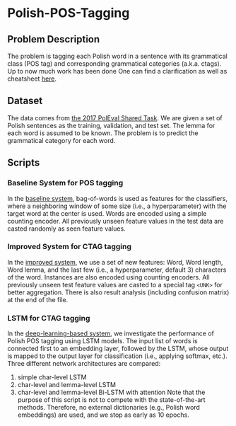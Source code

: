 # Polish-POS-Tagging

## Problem Description

The problem is tagging each Polish word in a sentence with its grammatical class (POS tag) and corresponding grammatical categories (a.k.a. ctags). Up to now much work has been done One can find a clarification as well as cheatsheet [here](http://nkjp.pl/poliqarp/help/ense2.html).

## Dataset

The data comes from [the 2017 PolEval Shared Task](http://2017.poleval.pl/index.php/tasks/). We are given a set of Polish sentences as the training, validation, and test set. The lemma for each word is assumed to be known. The problem is to predict the grammatical category for each word.

## Scripts

### Baseline System for POS tagging

In the [baseline system](baseline.ipynb), bag-of-words is used as features for the classifiers, where a neighboring window of some size (i.e., a hyperparameter) with the target word at the center is used. Words are encoded using a simple counting encoder. All previously unseen feature values in the test data are casted randomly as seen feature values.

### Improved System for CTAG tagging
In the [improved system](decision_tree.ipynb), we use a set of new features: Word, Word length, Word lemma, and the last few (i.e., a hyperparameter, default 3) characters of the word. Instances are also encoded using counting encoders. All previously unseen test feature values are casted to a special tag `<UNK>` for better aggregation. There is also result analysis (including confusion matrix) at the end of the file.

### LSTM for CTAG tagging
In the [deep-learning-based system](lstm.ipynb), we investigate the performance of Polish POS tagging using LSTM models. The input list of words is connected first to an embedding layer, followed by the LSTM, whose output is mapped to the output layer for classification (i.e., applying softmax, etc.). Three different network architectures are compared:
1. simple char-level LSTM
2. char-level and lemma-level LSTM
3. char-level and lemma-level Bi-LSTM with attention
Note that the purpose of this script is not to compete with the state-of-the-art methods. Therefore, no external dictionaries (e.g., Polish word embeddings) are used, and we stop as early as 10 epochs.
